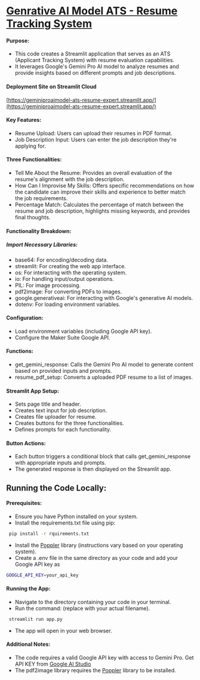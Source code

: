 
# [Genrative AI Model ATS - Resume Tracking System](https://geminiproaimodel-ats-resume-expert.streamlit.app/)


#### Purpose:

- This code creates a Streamlit application that serves as an ATS (Applicant Tracking System) with resume evaluation capabilities.
- It leverages Google's Gemini Pro AI model to analyze resumes and provide insights based on different prompts and job descriptions.
#### Deployment Site on Streamlit Cloud
[https://geminiproaimodel-ats-resume-expert.streamlit.app/](https://geminiproaimodel-ats-resume-expert.streamlit.app/)

#### Key Features:
- Resume Upload: Users can upload their resumes in PDF format.
- Job Description Input: Users can enter the job description they're applying for.
#### Three Functionalities:
- Tell Me About the Resume: Provides an overall evaluation of the resume's alignment with the job description.
- How Can I Improvise My Skills: Offers specific recommendations on how the candidate can improve their skills and experience to better match the job requirements.
- Percentage Match: Calculates the percentage of match between the resume and job description, highlights missing keywords, and provides final thoughts.
#### Functionality Breakdown:
##### Import Necessary Libraries:

- base64: For encoding/decoding data.
- streamlit: For creating the web app interface.
- os: For interacting with the operating system.
- io: For handling input/output operations.
- PIL: For image processing.
- pdf2image: For converting PDFs to images.
- google.generativeai: For interacting with Google's generative AI models.
- dotenv: For loading environment variables.

#### Configuration:
- Load environment variables (including Google API key).
- Configure the Maker Suite Google API.
#### Functions:
- get_gemini_response: Calls the Gemini Pro AI model to generate content based on provided inputs and prompts.
- resume_pdf_setup: Converts a uploaded PDF resume to a list of images.

#### Streamlit App Setup:
- Sets page title and header.
- Creates text input for job description.
- Creates file uploader for resume.
- Creates buttons for the three functionalities.
- Defines prompts for each functionality.

#### Button Actions:
- Each button triggers a conditional block that calls get_gemini_response with appropriate inputs and prompts.
- The generated response is then displayed on the Streamlit app.


## Running the Code Locally:

#### Prerequisites:

- Ensure you have Python installed on your system.
- Install the requirements.txt file using pip:
```bash
 pip install -r rquirements.txt
```
- Install the [Poppler](https://github.com/oschwartz10612/poppler-windows/releases/) library (instructions vary based on your operating system).
- Create a .env file in the same directory as your code and add your Google API key as 
```bash
GOOGLE_API_KEY=your_api_key 
```

#### Running the App:
- Navigate to the directory containing your code in your terminal.
- Run the command: (replace with your actual filename).
```bash
 streamlit run app.py

```
- The app will open in your web browser.

#### Additional Notes:
- The code requires a valid Google API key with access to Gemini Pro. Get API KEY from [Google AI Studio](https://makersuite.google.com/app/apikey)
- The pdf2image library requires the [Poppler](https://github.com/oschwartz10612/poppler-windows/releases/) library to be installed.

